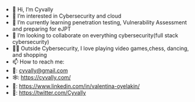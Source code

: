 - 👋 Hi, I’m Cyvally
- 👀 I’m interested in Cybersecurity and cloud
- 🌱 I’m currently learning penetration testing, Vulnerability Assessment and preparing for eJPT
- 💞️ I’m looking to collaborate on everything cybersecurity(full stack cybersecurity)
- 🤾‍♀️ Outside Cybersecurity, I love playing video games,chess, dancing, and shopping
- 📫 How to reach me:
- 📧: cyvally@gmail.com
- 🕸️: https://cyvally.com/
- 🔗: https://www.linkedin.com/in/valentina-oyelakin/
- 🔀: https://twitter.com/Cyvally

<!---
Cyvally/Cyvally is a ✨ special ✨ repository because its `README.md` (this file) appears on your GitHub profile.
You can click the Preview link to take a look at your changes.
--->
